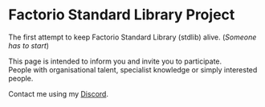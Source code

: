 # Factorio Standard Library Project

The first attempt to keep Factorio Standard Library (stdlib) alive. (*Someone has to start*)

This page is intended to inform you and invite you to participate.  
People with organisational talent, specialist knowledge or simply interested people.

Contact me using my [Discord](https://discord.gg/9EFYUmUw).
